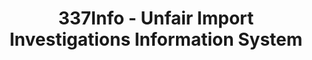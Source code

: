 ---
bigquery: https://console.cloud.google.com/bigquery?p=patents-public-data&d=usitc_investigations&page=dataset&project=sheets-management-319211
citation: US International Trade Commission 337Info Unfair Import Investigations Information
  System
contributors: US International Trade Comission
cost: None
description: US International Trade Commission 337Info Unfair Import Investigations
  Information System contains data on investigations done under Section 337. Section
  337 declares the infringement of certain statutory intellectual property rights
  and other forms of unfair competition in import trade to be unlawful practices.
  Most Section 337 investigations involve allegations of patent or registered trademark
  infringement.
documentation: FAQ and tutorial available on the site
last_edit: 04/08/2022, 06:09:03
location: https://pubapps2.usitc.gov/337external/
maintained_by: US International Trade Comission
schema_fields:
- finalIdOnViolationIssue
- patentNumbers
- finalDetNoViolation
- dateCreated
- scheduledStartDateEvidHear
- trademarkNumbers
- markmanHearing
- gcAttorney
- teoIdIssueDate
- complainant
- id
- targetDate
- patentNumber
- currentStatus
- teoReliefGranted
- cafcAppeals
- invUnfairAct
- scheduledEndDateEvidHear
- internalRemand
- issueDateOtherNonFinal
- respondent
- docketNo
- publication_number
- investigationType
- copyrightNumbers
- investigationNo
- teoProceedingInvolved
- aljAssigned
- teoIdDueDate
- dateComplaintFiled
- investigationTermDate
- finalDetViolation
- startDateMarkmanHearing
- currentActiveALJ
- dateOfPublicationFrNotice
- endDateMarkmanHearing
- ouiiAttorney
- title
- htsNumbers
- lastUpdated
- actualStartDateEvidHear
- ouiiParticipation
- actualEndDateEvidHear
- finalIdOnViolationDue
shortname: unfair_import_investigations
tags:
- import
- legal
- trade
timeframe: 2008-2021 (prior to 2008 downloadable as a JSON file)
title: 337Info - Unfair Import Investigations Information System
uuid: 2721f5ec-e599-4890-9265-9706719fc71e
---